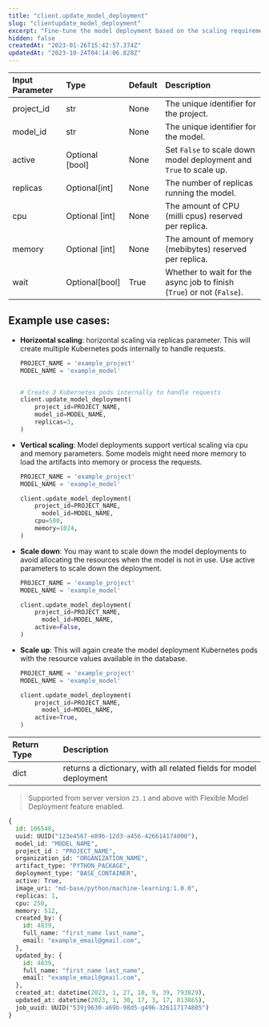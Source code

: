 ```yaml
---
title: "client.update_model_deployment"
slug: "clientupdate_model_deployment"
excerpt: "Fine-tune the model deployment based on the scaling requirements"
hidden: false
createdAt: "2023-01-26T15:42:57.374Z"
updatedAt: "2023-10-24T04:14:06.828Z"
---
```

| Input Parameter | Type            | Default | Description                                                            |
| :-------------- | :-------------- | :------ | :--------------------------------------------------------------------- |
| project_id      | str             | None    | The unique identifier for the project.                                 |
| model_id        | str             | None    | The unique identifier for the model.                                   |
| active          | Optional [bool] | None    | Set `False` to scale down model deployment and `True` to scale up.     |
| replicas        | Optional[int]   | None    | The number of replicas running the model.                              |
| cpu             | Optional [int]  | None    | The amount of CPU (milli cpus) reserved per replica.                   |
| memory          | Optional [int]  | None    | The amount of memory (mebibytes) reserved per replica.                 |
| wait            | Optional[bool]  | True    | Whether to wait for the async job to finish (`True`) or not (`False`). |

## Example use cases:

- **Horizontal scaling**: horizontal scaling via replicas parameter. This will create multiple Kubernetes pods internally to handle requests.

  ```python
  PROJECT_NAME = 'example_project'
  MODEL_NAME = 'example_model'


  # Create 3 Kubernetes pods internally to handle requests
  client.update_model_deployment(
      project_id=PROJECT_NAME,
      model_id=MODEL_NAME,
      replicas=3,
  )
  ```

- **Vertical scaling**: Model deployments support vertical scaling via cpu and memory parameters. Some models might need more memory to load the artifacts into memory or process the requests.

  ```python
  PROJECT_NAME = 'example_project'
  MODEL_NAME = 'example_model'

  client.update_model_deployment(
      project_id=PROJECT_NAME,
    	model_id=MODEL_NAME,
      cpu=500,
      memory=1024,
  )
  ```

- **Scale down**: You may want to scale down the model deployments to avoid allocating the resources when the model is not in use. Use active parameters to scale down the deployment.

  ```python
  PROJECT_NAME = 'example_project'
  MODEL_NAME = 'example_model'

  client.update_model_deployment(
      project_id=PROJECT_NAME,
    	model_id=MODEL_NAME,
      active=False,
  )
  ```

- **Scale up**: This will again create the model deployment Kubernetes pods with the resource values available in the database.

  ```python
  PROJECT_NAME = 'example_project'
  MODEL_NAME = 'example_model'

  client.update_model_deployment(
      project_id=PROJECT_NAME,
    	model_id=MODEL_NAME,
      active=True,
  )
  ```

| Return Type | Description                                                        |
| :---------- | :----------------------------------------------------------------- |
| dict        | returns a dictionary, with all related fields for model deployment |

> Supported from server version `23.1` and above with Flexible Model Deployment feature enabled.

```python Response
{
  id: 106548,
  uuid: UUID("123e4567-e89b-12d3-a456-426614174000"),
  model_id: "MODEL_NAME",
  project_id : "PROJECT_NAME",
  organization_id: "ORGANIZATION_NAME",
  artifact_type: "PYTHON_PACKAGE",
  deployment_type: "BASE_CONTAINER",
  active: True,
  image_uri: "md-base/python/machine-learning:1.0.0",
  replicas: 1,
  cpu: 250,
  memory: 512,
  created_by: {
    id: 4839,
    full_name: "first_name last_name",
    email: "example_email@gmail.com",
  },
  updated_by: {
    id: 4839,
    full_name: "first_name last_name",
    email: "example_email@gmail.com",
  },
  created_at: datetime(2023, 1, 27, 10, 9, 39, 793829),
  updated_at: datetime(2023, 1, 30, 17, 3, 17, 813865),
  job_uuid: UUID("539j9630-a69b-98d5-g496-326117174805")
}
```
